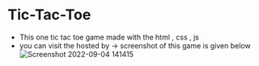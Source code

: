 # Tic-Tac-Toe
- This one tic tac toe game made with the html , css , js
- you can visit the hosted by ->
screenshot of this game is given below ![Screenshot 2022-09-04 141415](https://user-images.githubusercontent.com/106426051/188305201-18ee5d39-fe4b-4af3-873c-b79c1dbbe6b3.png)
